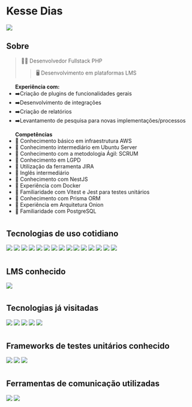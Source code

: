 # Kesse Dias
<a href="https://www.linkedin.com/in/kesse-dias/" target="_blank">
  <img src="https://img.shields.io/badge/LinkedIn-0077B5?style=for-the-badge&logo=linkedin&logoColor=white" />
</a>

## Sobre

> 👨‍💻 Desenvolvedor Fullstack PHP  
>> 🖥️ Desenvolvimento em plataformas LMS  
<ul><strong>Experiência com:</strong>
<li>➡️Criação de plugins de funcionalidades gerais</li>
<li>➡️Desenvolvimento de integrações</li>
<li>➡️Criação de relatórios</li>
<li>➡️Levantamento de pesquisa para novas implementações/processos</li>
</ul>
  
<ul><strong>Competências</strong>
<li>📙 Conhecimento básico em infraestrutura AWS</li>
<li>📙 Conhecimento intermediário em Ubuntu Server</li>
<li>📙 Conhecimento com a metodologia Ágil: SCRUM</li>
<li>📙 Conhecimento em LGPD</li>
<li>📙 Utilização da ferramenta JIRA</li>
<li>📙 Inglês intermediário</li>
<li>📙 Conhecimento com NestJS</li>
<li>📙 Experiência com Docker</li>
<li>📙 Familiaridade com Vitest e Jest para testes unitários</li>
<li>📙 Conhecimento com Prisma ORM</li>
<li>📙 Experiência em Arquitetura Onion</li>
<li>📙 Familiaridade com PostgreSQL</li>
</ul>

#

## Tecnologias de uso cotidiano
<p float="left">
    <img src="https://img.shields.io/badge/HTML5-E34F26?style=for-the-badge&logo=html5&logoColor=white" />
    <img src="https://img.shields.io/badge/Bootstrap-563D7C?style=for-the-badge&logo=bootstrap&logoColor=white" />
    <img src="https://img.shields.io/badge/CSS-239120?&style=for-the-badge&logo=css3&logoColor=white" />
    <img src="https://img.shields.io/badge/JavaScript-F7DF1E?style=for-the-badge&logo=javascript&logoColor=black" />
    <img src="https://img.shields.io/badge/jQuery-0769AD?style=for-the-badge&logo=jquery&logoColor=white" />
    <img src="https://img.shields.io/badge/PHP-777BB4?style=for-the-badge&logo=php&logoColor=white" />
    <img src="https://img.shields.io/badge/Laravel-FF2D20?style=for-the-badge&logo=laravel&logoColor=white" />
    <img src="https://img.shields.io/badge/MySQL-00000F?style=for-the-badge&logo=mysql&logoColor=white" />
    <img src="https://img.shields.io/badge/MariaDB-01529E?style=for-the-badge&logo=mariadb&logoColor=white" />
    <img src="https://img.shields.io/badge/Amazon_AWS-232F3E?style=for-the-badge&logo=amazon-aws&logoColor=white" />
    <img src="https://img.shields.io/badge/Ubuntu-E95420?style=for-the-badge&logo=ubuntu&logoColor=white">
    <img src="https://img.shields.io/badge/Apache-CA2136?style=for-the-badge&logo=apache&logoColor=white" />
    <img src="https://img.shields.io/badge/NestJS-E0234E?style=for-the-badge&logo=nestjs&logoColor=white" />
    <img src="https://img.shields.io/badge/Docker-2496ED?style=for-the-badge&logo=docker&logoColor=white" />
    <img src="https://img.shields.io/badge/PostgreSQL-336791?style=for-the-badge&logo=postgresql&logoColor=white" />
</p>

#

## LMS conhecido
<img src="https://img.shields.io/badge/MOODLE-LMS-orange">

#

## Tecnologias já visitadas
<p float="left">
  <img src="https://img.shields.io/badge/Heroku-430098?style=for-the-badge&logo=heroku&logoColor=white" />
  <img src="https://img.shields.io/badge/C%23-239120?style=for-the-badge&logo=c-sharp&logoColor=white" />
  <img src="https://img.shields.io/badge/Nginx-009639?style=for-the-badge&logo=nginx&logoColor=white" />
  <img src="https://img.shields.io/badge/Unity-100000?style=for-the-badge&logo=unity&logoColor=white"/>
  <img src="https://img.shields.io/badge/Lua-2C2D72?style=for-the-badge&logo=lua&logoColor=white"/>
</p>

#

## Frameworks de testes unitários conhecido
<p float="left">
  <img src="https://img.shields.io/badge/Vitest-6A6ED5?style=for-the-badge&logo=vitest&logoColor=white" />
  <img src="https://img.shields.io/badge/Jest-15C213?style=for-the-badge&logo=jest&logoColor=white" />
  <img src="https://img.shields.io/badge/PHP-Unit-purple"/>
</p>

#

## Ferramentas de comunicação utilizadas
<p float="left">
  <img src="https://img.shields.io/badge/Slack-4A154B?style=for-the-badge&logo=slack&logoColor=white">
  <img src="https://img.shields.io/badge/Discord-7289DA?style=for-the-badge&logo=discord&logoColor=white">
</p>
